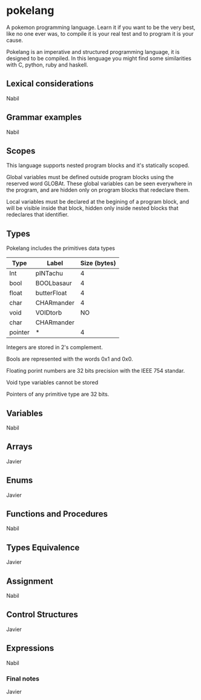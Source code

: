 # pokelang
A pokemon programming language. Learn it if you want to be the very best, like no one ever was, to compile it is your real test and to program it is your cause.

Pokelang is an imperative and structured programming language, it is designed to be compiled. In this lenguage you might find some similarities with C, python, ruby and haskell. 

## Lexical considerations
Nabil

## Grammar examples
Nabil

## Scopes
This language supports nested program blocks and it's statically scoped.

Global variables must be defined outside program blocks using the reserved word GLOBAt. These global variables can be seen everywhere in the program, and are hidden only on program blocks that redeclare them.

Local variables must be declared at the begining of a program block, and will be visible inside that block, hidden only inside nested blocks that redeclares that identifier.

## Types
Pokelang includes the primitives data types

| Type  | Label       | Size (bytes)  |
|-------|-------------|---------------|
|  Int  | pINTachu    | 4             |
|  bool | BOOLbasaur  | 4             |
|  float| butterFloat | 4             |
|  char | CHARmander  | 4             |
|  void | VOIDtorb    | NO            |
|  char | CHARmander  |               |
|  pointer | *        | 4             |

Integers are stored in 2's complement.

Bools are represented with the words 0x1 and 0x0.

Floating porint numbers are 32 bits precision with the IEEE 754 standar.

Void type variables cannot be stored

Pointers of any primitive type are 32 bits.



## Variables
Nabil

## Arrays
Javier

## Enums
Javier

## Functions and Procedures
Nabil

## Types Equivalence
Javier

## Assignment
Nabil

## Control Structures
Javier

## Expressions
Nabil

### Final notes
Javier